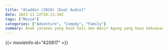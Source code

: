 ```yaml
---
title: "Aladdin (2019) [Dual Audio]"
date: 2023-11-22T16:11:34Z
tags: ["Movie"]
categories: ["Adventure", "Comedy", "Family"]
summary: Anak jalanan yang baik hati dan Wazir Agung yang haus kekuasaan bersaing untuk mendapatkan lampu ajaib yang memiliki kekuatan untuk mewujudkan keinginan terdalam mereka.
---
```


<mux-player stream-type="on-demand"
src="https://kp3d-my.sharepoint.com/personal/ryoo_kp3d_onmicrosoft_com/_layouts/15/download.aspx?share=EWg7nSgVBhxHg5X1sE0LJlUBVOid0Q1wr6rF7SzbDf1dmA" prefer-playback="mse" controls>

</mux-player>


{{< movieinfo id="420817" >}}

<script src="https://cdn.jsdelivr.net/npm/@mux/mux-player"></script>

 <script type="application/ld+json ">
{
"@context": "https://schema.org/",
"@type": "VideoObject",
"name": "Aladdin",
"contentUrl": "https://stream.mux.com/igIEqHMpVznMtWEL3n301n8LFf1jzNqFXppuCQ59pmcY.m3u8",
"thumbnailUrl": "https://www.themoviedb.org/t/p/original/fRQtk23AQV5uj2sIoJhWCqt37qW.jpg?width=314&fit_mode=preserve&time=25",
"uploadDate": "2023-11-22T16:11:34Z",
}

</script>